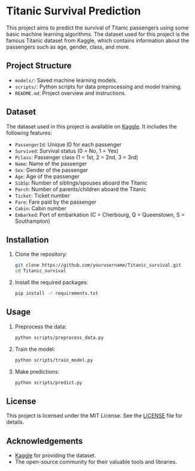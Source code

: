 # Titanic Survival Prediction

This project aims to predict the survival of Titanic passengers using some basic machine learning algorithms. The dataset used for this project is the famous Titanic dataset from Kaggle, which contains information about the passengers such as age, gender, class, and more.

## Project Structure

- `models/`: Saved machine learning models.
- `scripts/`: Python scripts for data preprocessing and model training.
- `README.md`: Project overview and instructions.

## Dataset

The dataset used in this project is available on [Kaggle](https://www.kaggle.com/c/titanic/data). It includes the following features:

- `PassengerId`: Unique ID for each passenger
- `Survived`: Survival status (0 = No, 1 = Yes)
- `Pclass`: Passenger class (1 = 1st, 2 = 2nd, 3 = 3rd)
- `Name`: Name of the passenger
- `Sex`: Gender of the passenger
- `Age`: Age of the passenger
- `SibSp`: Number of siblings/spouses aboard the Titanic
- `Parch`: Number of parents/children aboard the Titanic
- `Ticket`: Ticket number
- `Fare`: Fare paid by the passenger
- `Cabin`: Cabin number
- `Embarked`: Port of embarkation (C = Cherbourg, Q = Queenstown, S = Southampton)

## Installation

1. Clone the repository:
    ```sh
    git clone https://github.com/yourusername/Titanic_survival.git
    cd Titanic_survival
    ```

2. Install the required packages:
    ```sh
    pip install -r requirements.txt
    ```

## Usage

1. Preprocess the data:
    ```sh
    python scripts/preprocess_data.py
    ```

2. Train the model:
    ```sh
    python scripts/train_model.py
    ```

3. Make predictions:
    ```sh
    python scripts/predict.py
    ```

## License

This project is licensed under the MIT License. See the [LICENSE](LICENSE) file for details.

## Acknowledgements

- [Kaggle](https://www.kaggle.com/c/titanic) for providing the dataset.
- The open-source community for their valuable tools and libraries.
